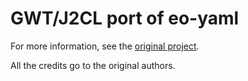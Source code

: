 # GWT/J2CL port of eo-yaml

For more information, see the [original project](https://github.com/decorators-squad/eo-yaml).

All the credits go to the original authors.
